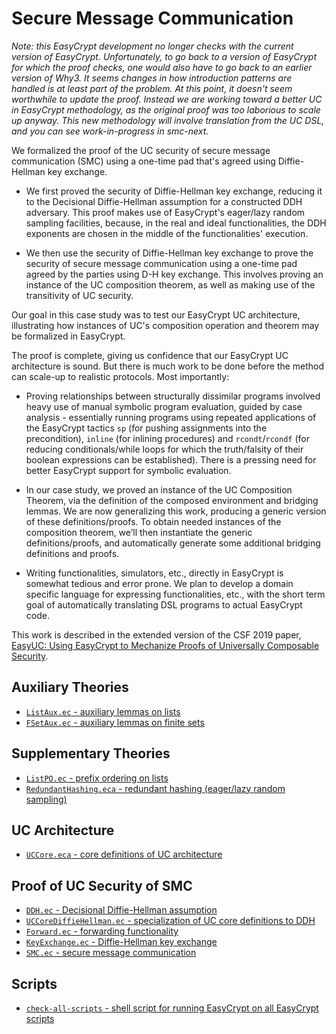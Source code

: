 Secure Message Communication
====================================================================

*Note: this EasyCrypt development no longer checks with the current
version of EasyCrypt. Unfortunately, to go back to a version of
EasyCrypt for which the proof checks, one would also have to go back
to an earlier version of Why3. It seems changes in how introduction
patterns are handled is at least part of the problem. At this point,
it doesn't seem worthwhile to update the proof.  Instead we are
working toward a better UC in EasyCrypt methodology, as the original
proof was too laborious to scale up anyway. This new methodology will
involve translation from the UC DSL, and you can see work-in-progress
in smc-next.*

We formalized the proof of the UC security of secure message
communication (SMC) using a one-time pad that's agreed using
Diffie-Hellman key exchange.

* We first proved the security of Diffie-Hellman key exchange,
  reducing it to the Decisional Diffie-Hellman assumption for a
  constructed DDH adversary. This proof makes use of EasyCrypt's
  eager/lazy random sampling facilities, because, in the real and
  ideal functionalities, the DDH exponents are chosen in the middle of
  the functionalities' execution.

* We then use the security of Diffie-Hellman key exchange to prove the
  security of secure message communication using a one-time pad agreed
  by the parties using D-H key exchange. This involves proving an
  instance of the UC composition theorem, as well as making use of
  the transitivity of UC security.

Our goal in this case study was to test our EasyCrypt UC architecture,
illustrating how instances of UC's composition operation and theorem
may be formalized in EasyCrypt.

The proof is complete, giving us confidence that our EasyCrypt UC
architecture is sound. But there is much work to be done before
the method can scale-up to realistic protocols. Most importantly:

* Proving relationships between structurally dissimilar programs
  involved heavy use of manual symbolic program evaluation, guided by
  case analysis - essentially running programs using repeated
  applications of the EasyCrypt tactics `sp` (for pushing assignments
  into the precondition), `inline` (for inlining procedures) and
  `rcondt`/`rcondf` (for reducing conditionals/while loops for which
  the truth/falsity of their boolean expressions can be established).  There is
  a pressing need for better EasyCrypt support for symbolic
  evaluation.

* In our case study, we proved an instance of the UC Composition
  Theorem, via the definition of the composed environment and bridging
  lemmas. We are now generalizing this work, producing a generic
  version of these definitions/proofs.  To obtain needed instances of
  the composition theorem, we’ll then instantiate the generic
  definitions/proofs, and automatically generate some additional
  bridging definitions and proofs.

* Writing functionalities, simulators, etc., directly in EasyCrypt is
  somewhat tedious and error prone. We plan to develop a domain
  specific language for expressing functionalities, etc., with the
  short term goal of automatically translating DSL programs to actual
  EasyCrypt code.

This work is described in the extended version of the CSF 2019 paper,
[EasyUC: Using EasyCrypt to Mechanize Proofs of Universally Composable
Security](https://eprint.iacr.org/2019/582).

Auxiliary Theories
--------------------------------------------------------------------

* [`ListAux.ec` - auxiliary lemmas on lists](ListAux.ec)
* [`FSetAux.ec` - auxiliary lemmas on finite sets](FSetAux.ec)

Supplementary Theories
--------------------------------------------------------------------

* [`ListPO.ec` - prefix ordering on lists](ListPO.ec)
* [`RedundantHashing.eca` - redundant hashing (eager/lazy random
   sampling)](RedundantHashing.eca)

UC Architecture
--------------------------------------------------------------------
* [`UCCore.eca` - core definitions of UC architecture](UCCore.eca)

Proof of UC Security of SMC
--------------------------------------------------------------------

* [`DDH.ec` - Decisional Diffie-Hellman assumption](DDH.ec)
* [`UCCoreDiffieHellman.ec` - specialization of UC core definitions
   to DDH](UCCoreDiffieHellman.ec)
* [`Forward.ec` - forwarding functionality](Forward.ec)
* [`KeyExchange.ec` - Diffie-Hellman key exchange](KeyExchange.ec)
* [`SMC.ec` - secure message communication](SMC.ec)

Scripts
--------------------------------------------------------------------

* [`check-all-scripts` - shell script for running EasyCrypt on
   all EasyCrypt scripts](check-all-scripts)
